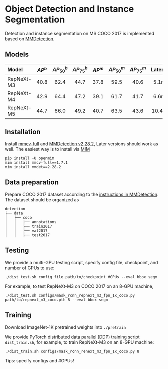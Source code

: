 # Object Detection and Instance Segmentation

Detection and instance segmentation on MS COCO 2017 is implemented based on [MMDetection](https://github.com/open-mmlab/mmdetection).

## Models
| Model      | $AP^b$ | $AP_{50}^b$ | $AP_{75}^b$ | $AP^m$ | $AP_{50}^m$ | $AP_{75}^m$ | Latency |                                       Ckpt                                        |                Log                |
|:-----------|:------:|:---:|:--:|:--:|:--:|:--:|:-------:|:---------------------------------------------------------------------------------:|:---------------------------------:|
| RepNeXt-M3 |  40.8  | 62.4   | 44.7  | 37.8   | 59.5  | 40.6 |  5.1ms  | [M3](https://github.com/suous/RepNeXt/releases/download/v1.0/repnext_m3_coco.pth) | [M3](./logs/repnext_m3_coco.json) |
| RepNeXt-M4 |  42.9  | 64.4   | 47.2  |  39.1  | 61.7  | 41.7 |  6.6ms  | [M4](https://github.com/suous/RepNeXt/releases/download/v1.0/repnext_m4_coco.pth) | [M4](./logs/repnext_m4_coco.json) |
| RepNeXt-M5 |  44.7  | 66.0   | 49.2  | 40.7   | 63.5  | 43.6 | 10.4ms  | [M5](https://github.com/suous/RepNeXt/releases/download/v1.0/repnext_m5_coco.pth) | [M5](./logs/repnext_m5_coco.json) |

## Installation

Install [mmcv-full](https://github.com/open-mmlab/mmcv) and [MMDetection v2.28.2](https://github.com/open-mmlab/mmdetection/tree/v2.28.2),
Later versions should work as well. 
The easiest way is to install via [MIM](https://github.com/open-mmlab/mim)
```
pip install -U openmim
mim install mmcv-full==1.7.1
mim install mmdet==2.28.2
```

## Data preparation

Prepare COCO 2017 dataset according to the [instructions in MMDetection](https://github.com/open-mmlab/mmdetection/blob/master/docs/en/1_exist_data_model.md#test-existing-models-on-standard-datasets).
The dataset should be organized as 
```
detection
├── data
│   ├── coco
│   │   ├── annotations
│   │   ├── train2017
│   │   ├── val2017
│   │   ├── test2017
```

## Testing

We provide a multi-GPU testing script, specify config file, checkpoint, and number of GPUs to use: 
```
./dist_test.sh config_file path/to/checkpoint #GPUs --eval bbox segm
```

For example, to test RepNeXt-M3 on COCO 2017 on an 8-GPU machine, 

```
./dist_test.sh configs/mask_rcnn_repnext_m3_fpn_1x_coco.py path/to/repnext_m3_coco.pth 8 --eval bbox segm
```

## Training
Download ImageNet-1K pretrained weights into `./pretrain` 

We provide PyTorch distributed data parallel (DDP) training script `dist_train.sh`, for example, to train RepNeXt-M3 on an 8-GPU machine: 
```
./dist_train.sh configs/mask_rcnn_renext_m3_fpn_1x_coco.py 8
```
Tips: specify configs and #GPUs!

